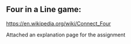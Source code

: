 ## Four in a Line game:
https://en.wikipedia.org/wiki/Connect_Four

Attached an explanation page for the assignment
